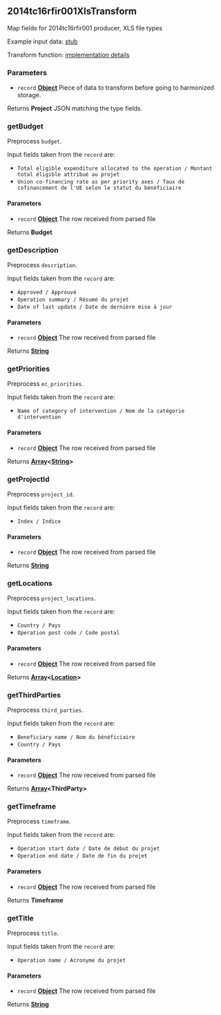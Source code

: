 <!-- Generated by documentation.js. Update this documentation by updating the source code. -->

## 2014tc16rfir001XlsTransform

Map fields for 2014tc16rfir001 producer, XLS file types

Example input data: [stub][1]

Transform function: [implementation details][2]

### Parameters

- `record` **[Object][3]** Piece of data to transform before going to harmonized storage.

Returns **Project** JSON matching the type fields.

### getBudget

Preprocess `budget`.

Input fields taken from the `record` are:

- `Total eligible expenditure allocated to the operation / Montant total éligible attribué au projet`
- `Union co-financing rate as per priority axes / Taux de cofinancement de l'UE selon le statut du bénéficiaire`

#### Parameters

- `record` **[Object][3]** The row received from parsed file

Returns **Budget**

### getDescription

Preprocess `description`.

Input fields taken from the `record` are:

- `Approved / Approuvé`
- `Operation summary / Résumé du projet`
- `Date of last update / Date de dernière mise à jour`

#### Parameters

- `record` **[Object][3]** The row received from parsed file

Returns **[String][4]**

### getPriorities

Preprocess `ec_priorities`.

Input fields taken from the `record` are:

- `Name of category of intervention / Nom de la catégorie d'intervention`

#### Parameters

- `record` **[Object][3]** The row received from parsed file

Returns **[Array][5]&lt;[String][4]>**

### getProjectId

Preprocess `project_id`.

Input fields taken from the `record` are:

- `Index / Indice`

#### Parameters

- `record` **[Object][3]** The row received from parsed file

Returns **[String][4]**

### getLocations

Preprocess `project_locations`.

Input fields taken from the `record` are:

- `Country / Pays`
- `Operation post code / Code postal`

#### Parameters

- `record` **[Object][3]** The row received from parsed file

Returns **[Array][5]&lt;[Location][6]>**

### getThirdParties

Preprocess `third_parties`.

Input fields taken from the `record` are:

- `Beneficiary name / Nom du bénéficiaire`
- `Country / Pays`

#### Parameters

- `record` **[Object][3]** The row received from parsed file

Returns **[Array][5]&lt;ThirdParty>**

### getTimeframe

Preprocess `timeframe`.

Input fields taken from the `record` are:

- `Operation start date / Date de début du projet`
- `Operation end date / Date de fin du projet`

#### Parameters

- `record` **[Object][3]** The row received from parsed file

Returns **Timeframe**

### getTitle

Preprocess `title`.

Input fields taken from the `record` are:

- `Operation name / Acronyme du projet`

#### Parameters

- `record` **[Object][3]** The row received from parsed file

Returns **[String][4]**

[1]: https://github.com/ec-europa/eubfr-data-lake/blob/master/services/ingestion/etl/2014tc16rfir001/xls/test/stubs/record.json
[2]: https://github.com/ec-europa/eubfr-data-lake/blob/master/services/ingestion/etl/2014tc16rfir001/xls/src/lib/transform.js
[3]: https://developer.mozilla.org/docs/Web/JavaScript/Reference/Global_Objects/Object
[4]: https://developer.mozilla.org/docs/Web/JavaScript/Reference/Global_Objects/String
[5]: https://developer.mozilla.org/docs/Web/JavaScript/Reference/Global_Objects/Array
[6]: https://developer.mozilla.org/docs/Web/API/Location
